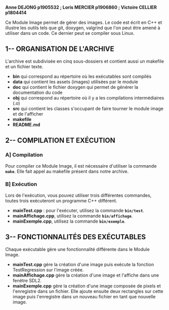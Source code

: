 **Anne DEJONG  p1905532  ;  Loris MERCIER  p1906860  ;  Victoire CELLIER  p1804414**


Ce Module Image permet de gérer des images. Le code est écrit en C++ et illustre les outils tels que git, doxygen, valgrind que l'on peut être amené à utiliser dans un code. Ce dernier peut se compiler sous Linux.


## 1-- ORGANISATION DE L'ARCHIVE
L'archive est subdivisée en cinq sous-dossiers et contient aussi un makefile et un fichier texte.
- **bin** qui correspond au répertoire où les exécutables sont compilés
- **data** qui contient les assets (images) utilisées par le module
- **doc** qui contient le fichier doxygen qui permet de générer la documentation du code
- **obj** qui correspond au répertoire où il y a les compilations intermédiaires (.o)
- **src** qui contient les classes s'occupant de faire tourner le module image et de l'afficher
- **makefile**
- **README.md**


## 2-- COMPILATION ET EXÉCUTION

### A] Compilation
Pour compiler ce Module Image, il est nécessaire d'utiliser la commande **```make```**.
Elle fait appel au makefile présent dans notre archive.

### B] Exécution
Lors de l'exécution, vous pouvez utiliser trois différentes commandes, toutes trois exécuteront un programme C++ différent.
- **mainTest.cpp** : pour l'exécuter, utilisez la commande **```bin/test```**.
- **mainAffichage.cpp**, utilisez la commande **```bin/affichage```**.
- **mainExemple.cpp**, utilisez la commande **```bin/exemple```**.


## 3-- FONCTIONNALITÉS DES EXÉCUTABLES
Chaque exécutable gère une fonctionnalité différente dans le Module Image.
- **mainTest.cpp** gère la création d'une image puis exécute la fonction TestRegression sur l'image créée.
- **mainAffichage.cpp** gère la création d'une image et l'affiche dans une fenêtre SDL2.
- **mainExemple.cpp** gère la création d'une image composée de pixels et l'enregistre dans un fichier. Elle ajoute ensuite deux rectangles sur cette image puis l'enregistre dans un nouveau fichier en tant que nouvelle image.

